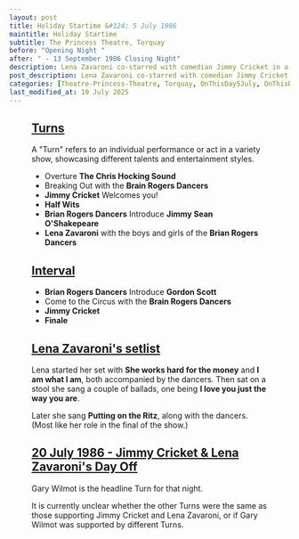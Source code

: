 ```yaml
---
layout: post
title: Holiday Startime &#124; 5 July 1986
maintitle: Holiday Startime
subtitle: The Princess Theatre, Torquay
before: "Opening Night "
after: " - 13 September 1986 Closing Night"
description: Lena Zavaroni co-starred with comedian Jimmy Cricket in a Summer Season variety show at The Princess Theatre, Torquay.
post_description: Lena Zavaroni co-starred with comedian Jimmy Cricket in a Summer Season variety show at The Princess Theatre, Torquay.
categories: [Theatre-Princess-Theatre, Torquay, OnThisDay5July, OnThisDay13September]
last_modified_at: 19 July 2025
---
```


<figure class="fig3">
<div class="CardLayout">
<div class="CardItem">
<h2 id="infobox1" class="infobox"><a href="#infobox1">Turns</a></h2>
<div class="CardItem split">
<p>A "Turn" refers to an individual performance or act in a variety show, showcasing different talents and entertainment styles.</p>
<ul>
<li>Overture <strong>The Chris Hocking Sound</strong></li>
<li>Breaking Out with the <strong>Brain Rogers Dancers</strong></li>
<li><strong>Jimmy Cricket</strong> Welcomes you!</li>
<li><strong>Half Wits</strong></li>
<li><strong>Brian Rogers Dancers</strong> Introduce <strong>Jimmy Sean O'Shakepeare</strong></li>
<li><strong>Lena Zavaroni</strong> with the boys and girls of the <strong>Brian Rogers Dancers</strong></li>
</ul>
<div class="CardItem">
<h2 id="infobox2" class="infobox"><a href="#infobox2">Interval</a></h2>
<ul>
<li><strong>Brian Rogers Dancers</strong> Introduce <strong>Gordon Scott</strong></li>
<li>Come to the Circus with the <strong>Brain Rogers Dancers</strong></li>
<li><strong>Jimmy Cricket</strong></li>
<li><strong>Finale</strong></li>
</ul>
</div></div></div></div>
</figure>

<figure class="fig3">
<div class="CardLayout">
<div class="CardItem">
<h2 id="infobox3" class="infobox"><a href="#infobox3">Lena Zavaroni's setlist</a></h2>
<div class="CardItem split">
<p>Lena started her set with <strong>She works hard for the money</strong> and <strong>I am what I am</strong>, both accompanied by the dancers. Then sat on a stool she sang a couple of ballads, one being <strong>I love you just the way you are</strong>.</p>
<p>Later she sang <strong>Putting on the Ritz</strong>, along with the dancers. (Most like her role in the final of the show.)</p>
</div></div></div>
</figure>

<figure class="fig3">
<div class="CardLayout">
<div class="CardItem">
<h2 id="infobox4" class="infobox"><a href="#infobox4">20 July 1986 - Jimmy Cricket & Lena Zavaroni's Day Off</a></h2>
<div class="CardItem split">
<p>Gary Wilmot is the headline Turn for that night.</p>
<p>It is currently unclear whether the other Turns were the same as those supporting Jimmy Cricket and Lena Zavaroni, or if Gary Wilmot was supported by different Turns.</p>
</div></div></div>
</figure>
